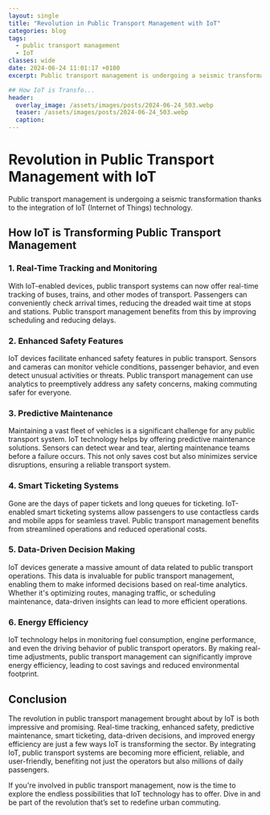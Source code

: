 ```yaml
---
layout: single
title: "Revolution in Public Transport Management with IoT"
categories: blog
tags:
  - public transport management
  - IoT
classes: wide
date: 2024-06-24 11:01:17 +0100
excerpt: Public transport management is undergoing a seismic transformation thanks to the integration of IoT (Internet of Things) technology. 

## How IoT is Transfo...
header:
  overlay_image: /assets/images/posts/2024-06-24_503.webp
  teaser: /assets/images/posts/2024-06-24_503.webp
  caption: 
---
```

  
# Revolution in Public Transport Management with IoT

Public transport management is undergoing a seismic transformation thanks to the integration of IoT (Internet of Things) technology. 

## How IoT is Transforming Public Transport Management

### 1. Real-Time Tracking and Monitoring
With IoT-enabled devices, public transport systems can now offer real-time tracking of buses, trains, and other modes of transport. Passengers can conveniently check arrival times, reducing the dreaded wait time at stops and stations. Public transport management benefits from this by improving scheduling and reducing delays.

### 2. Enhanced Safety Features
IoT devices facilitate enhanced safety features in public transport. Sensors and cameras can monitor vehicle conditions, passenger behavior, and even detect unusual activities or threats. Public transport management can use analytics to preemptively address any safety concerns, making commuting safer for everyone.

### 3. Predictive Maintenance
Maintaining a vast fleet of vehicles is a significant challenge for any public transport system. IoT technology helps by offering predictive maintenance solutions. Sensors can detect wear and tear, alerting maintenance teams before a failure occurs. This not only saves cost but also minimizes service disruptions, ensuring a reliable transport system.

### 4. Smart Ticketing Systems
Gone are the days of paper tickets and long queues for ticketing. IoT-enabled smart ticketing systems allow passengers to use contactless cards and mobile apps for seamless travel. Public transport management benefits from streamlined operations and reduced operational costs.

### 5. Data-Driven Decision Making
IoT devices generate a massive amount of data related to public transport operations. This data is invaluable for public transport management, enabling them to make informed decisions based on real-time analytics. Whether it's optimizing routes, managing traffic, or scheduling maintenance, data-driven insights can lead to more efficient operations.

### 6. Energy Efficiency
IoT technology helps in monitoring fuel consumption, engine performance, and even the driving behavior of public transport operators. By making real-time adjustments, public transport management can significantly improve energy efficiency, leading to cost savings and reduced environmental footprint.

## Conclusion

The revolution in public transport management brought about by IoT is both impressive and promising. Real-time tracking, enhanced safety, predictive maintenance, smart ticketing, data-driven decisions, and improved energy efficiency are just a few ways IoT is transforming the sector. By integrating IoT, public transport systems are becoming more efficient, reliable, and user-friendly, benefiting not just the operators but also millions of daily passengers.

If you're involved in public transport management, now is the time to explore the endless possibilities that IoT technology has to offer. Dive in and be part of the revolution that’s set to redefine urban commuting.